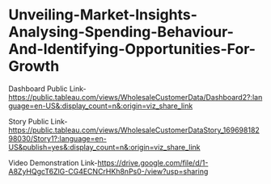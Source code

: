 # Unveiling-Market-Insights-Analysing-Spending-Behaviour-And-Identifying-Opportunities-For-Growth


Dashboard Public Link-https://public.tableau.com/views/WholesaleCustomerData/Dashboard2?:language=en-US&:display_count=n&:origin=viz_share_link


Story Public Link-https://public.tableau.com/views/WholesaleCustomerDataStory_16969818298030/Story1?:language=en-US&publish=yes&:display_count=n&:origin=viz_share_link

Video Demonstration Link-https://drive.google.com/file/d/1-A8ZyHQgcT6ZlG-CG4ECNCrHKh8nPs0-/view?usp=sharing
